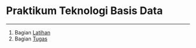# Praktikum Teknologi Basis Data
---

1. Bagian [Latihan](https://github.com/Cintiya1819/tekn-basis-data/blob/master/minggu-01/Latihan.md)
2. Bagian [Tugas](https://github.com/Cintiya1819/tekn-basis-data/blob/master/minggu-01/Tugas.md)